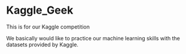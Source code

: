 Kaggle_Geek
===========

This is for our Kaggle competition

We basically would like to practice our machine learning skills with the datasets provided by Kaggle.
